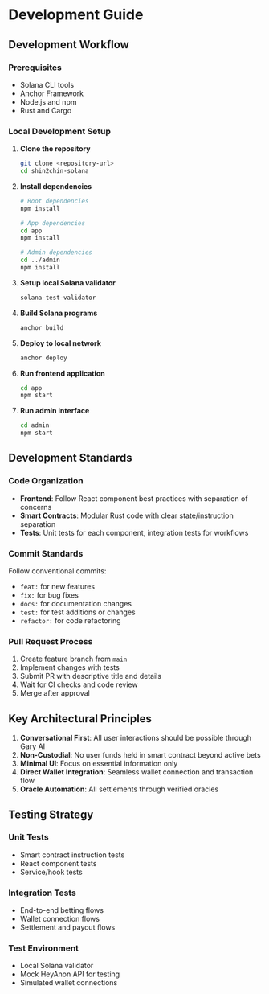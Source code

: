 # Development Guide

## Development Workflow

### Prerequisites
- Solana CLI tools
- Anchor Framework
- Node.js and npm
- Rust and Cargo

### Local Development Setup

1. **Clone the repository**
   ```bash
   git clone <repository-url>
   cd shin2chin-solana
   ```

2. **Install dependencies**
   ```bash
   # Root dependencies
   npm install
   
   # App dependencies
   cd app
   npm install
   
   # Admin dependencies
   cd ../admin
   npm install
   ```

3. **Setup local Solana validator**
   ```bash
   solana-test-validator
   ```

4. **Build Solana programs**
   ```bash
   anchor build
   ```

5. **Deploy to local network**
   ```bash
   anchor deploy
   ```

6. **Run frontend application**
   ```bash
   cd app
   npm start
   ```

7. **Run admin interface**
   ```bash
   cd admin
   npm start
   ```

## Development Standards

### Code Organization
- **Frontend**: Follow React component best practices with separation of concerns
- **Smart Contracts**: Modular Rust code with clear state/instruction separation
- **Tests**: Unit tests for each component, integration tests for workflows

### Commit Standards
Follow conventional commits:
- `feat:` for new features
- `fix:` for bug fixes
- `docs:` for documentation changes
- `test:` for test additions or changes
- `refactor:` for code refactoring

### Pull Request Process
1. Create feature branch from `main`
2. Implement changes with tests
3. Submit PR with descriptive title and details
4. Wait for CI checks and code review
5. Merge after approval

## Key Architectural Principles

1. **Conversational First**: All user interactions should be possible through Gary AI
2. **Non-Custodial**: No user funds held in smart contract beyond active bets
3. **Minimal UI**: Focus on essential information only
4. **Direct Wallet Integration**: Seamless wallet connection and transaction flow
5. **Oracle Automation**: All settlements through verified oracles

## Testing Strategy

### Unit Tests
- Smart contract instruction tests
- React component tests
- Service/hook tests

### Integration Tests
- End-to-end betting flows
- Wallet connection flows
- Settlement and payout flows

### Test Environment
- Local Solana validator
- Mock HeyAnon API for testing
- Simulated wallet connections